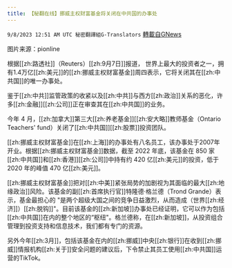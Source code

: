 ```yaml
---
title: 【秘翻在线】挪威主权财富基金将关闭在中共国的办事处
---
```

`9/8/2023 12:51 AM UTC 秘密翻譯組G-Translators` [轉載自GNews](https://gnews.org/articles/1660491)

图片来源：pionline

根据[[zh:路透社]]（Reuters）[[zh:9月7日]]报道， 世界上最大的投资者之一，拥有1.4万亿[[zh:美元]]的[[zh:挪威主权财富基金]]周四表示，它将关闭其在[[zh:中共国]]的唯一办事处。

鉴于[[zh:中共]]监管政策的收紧以及[[zh:中共]]与西方[[zh:政治]]关系的恶化，许多[[zh:金融]][[zh:公司]]正在审查其在[[zh:中共国]]的业务。

今年 4 月，[[zh:加拿大]]第三大[[zh:养老基金]][[zh:安大略]]教师基金（Ontario Teachers' fund）关闭了[[zh:中共国]][[zh:股票]]投资团队。

[[zh:挪威主权财富基金]]在[[zh:上海]]的办事处有八名员工，该办事处于2007年开业。根据[[zh:挪威主权财富基金]]数据，截至 2022 年底，该基金在 850 家[[zh:中共国]]和[[zh:香港]][[zh:公司]]中持有约 420 亿[[zh:美元]]的投资，低于 2020 年的峰值 470 亿[[zh:美元]]。

[[zh:挪威主权财富基金]]把对[[zh:中美]]紧张局势的加剧视为其面临的最大[[zh:地缘政治]]风险。该基金的副[[zh:首席执行官]]特隆德·格兰德（Trond Grande）表示，基金最担心的 "是两个超级大国之间的竞争日益激烈，从而造成（世界[[zh:经济]]）[[zh:脱钩]]"。目前该基金的[[zh:新加坡]]办事处已经证明，它可以作为包括[[zh:中共国]]在内的整个地区的“枢纽"。格兰德称，在[[zh:新加坡]]，从投资组合管理到投资支持和信息技术，我们都有专门的资源。

另外今年[[zh:3月]]，包括该基金在内的[[zh:挪威]]中央[[zh:银行]]在收到[[zh:挪威]]情报机构[[zh:关于]]安全问题的建议后，下令禁止其员工使用[[zh:中共国]]运营的TikTok。
